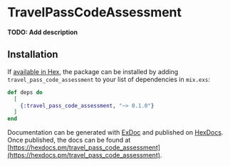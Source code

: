 # TravelPassCodeAssessment

**TODO: Add description**

## Installation

If [available in Hex](https://hex.pm/docs/publish), the package can be installed
by adding `travel_pass_code_assessment` to your list of dependencies in `mix.exs`:

```elixir
def deps do
  [
    {:travel_pass_code_assessment, "~> 0.1.0"}
  ]
end
```

Documentation can be generated with [ExDoc](https://github.com/elixir-lang/ex_doc)
and published on [HexDocs](https://hexdocs.pm). Once published, the docs can
be found at [https://hexdocs.pm/travel_pass_code_assessment](https://hexdocs.pm/travel_pass_code_assessment).


